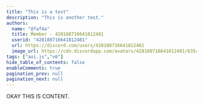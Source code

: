 ```yaml
---
title: "This is a test"
description: "This is another test."
authors:
  name: "@faf4a"
  title: Member - 428188716641812481
  userid: "428188716641812481"
  url: https://discord.com/users/428188716641812481
  image_url: https://cdn.discordapp.com/avatars/428188716641812481/635c1dca728b68c2fa329dbcb3330204.png
tags: ["aoi.js","v6"]
hide_table_of_contents: false
enableComments: true
pagination_prev: null
pagination_next: null
---
```


OKAY THIS IS CONTENT.
